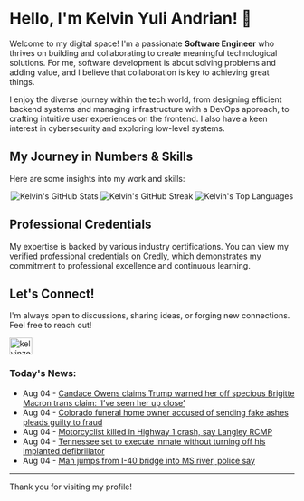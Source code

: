 # Hello, I'm Kelvin Yuli Andrian! 👋

Welcome to my digital space! I'm a passionate **Software Engineer** who thrives on building and collaborating to create meaningful technological solutions. For me, software development is about solving problems and adding value, and I believe that collaboration is key to achieving great things.

I enjoy the diverse journey within the tech world, from designing efficient backend systems and managing infrastructure with a DevOps approach, to crafting intuitive user experiences on the frontend. I also have a keen interest in cybersecurity and exploring low-level systems.

## My Journey in Numbers & Skills

Here are some insights into my work and skills:

<p align="center">
  <img src="https://github-readme-stats.vercel.app/api?username=kelvinzer0&show_icons=true&theme=radical" alt="Kelvin's GitHub Stats" />
  <img src="https://github-readme-streak-stats.herokuapp.com/?user=kelvinzer0&theme=radical" alt="Kelvin's GitHub Streak" />
  <img src="https://github-readme-stats.vercel.app/api/top-langs/?username=kelvinzer0&layout=compact&theme=radical" alt="Kelvin's Top Languages" />
</p>

## Professional Credentials

My expertise is backed by various industry certifications. You can view my verified professional credentials on [Credly](https://www.credly.com/users/kelvin-yuli-andrian/badges), which demonstrates my commitment to professional excellence and continuous learning.

## Let's Connect!

I'm always open to discussions, sharing ideas, or forging new connections. Feel free to reach out!

<p align="left">
    <a href="https://linkedin.com/in/kelvinzero" target="blank"><img align="center" src="https://cdn.jsdelivr.net/npm/simple-icons@3.0.1/icons/linkedin.svg" alt="kelvinzero" height="30" width="40" /></a>
</p>

### Today's News:

<!-- feed start -->
- Aug 04 - [Candace Owens claims Trump warned her off specious Brigitte Macron trans claim: ‘I’ve seen her up close’](https://www.yahoo.com/news/articles/candace-owens-claims-trump-warned-204228904.html)
- Aug 04 - [Colorado funeral home owner accused of sending fake ashes pleads guilty to fraud](https://www.yahoo.com/news/articles/colorado-funeral-home-owner-accused-202006145.html)
- Aug 04 - [Motorcyclist killed in Highway 1 crash, say Langley RCMP](https://www.yahoo.com/news/articles/motorcyclist-killed-highway-1-crash-193808124.html)
- Aug 04 - [Tennessee set to execute inmate without turning off his implanted defibrillator](https://www.yahoo.com/news/articles/tennessee-set-execute-inmate-without-190546000.html)
- Aug 04 - [Man jumps from I-40 bridge into MS river, police say](https://www.yahoo.com/news/articles/man-jumps-40-bridge-ms-184924233.html)
<!-- feed end -->

---

Thank you for visiting my profile!